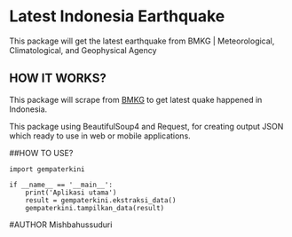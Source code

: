 # Latest Indonesia Earthquake
This package will get the latest earthquake from BMKG | Meteorological, Climatological, and Geophysical Agency

## HOW IT WORKS?
This package will scrape from [BMKG](https://bmkg.go.id) to get latest quake happened in Indonesia.

This package using BeautifulSoup4 and Request, for creating output JSON which ready to use in web or mobile applications.

##HOW TO USE?
```
import gempaterkini

if __name__ == '__main__':
    print('Aplikasi utama')
    result = gempaterkini.ekstraksi_data()
    gempaterkini.tampilkan_data(result)
```

#AUTHOR
Mishbahussuduri